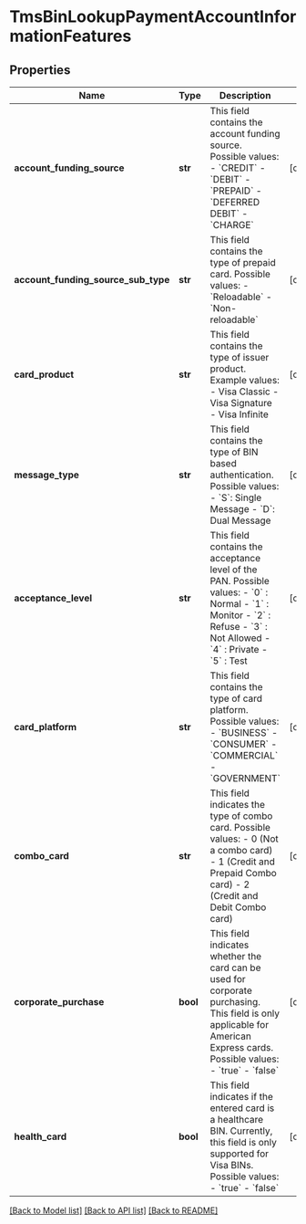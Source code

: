 # TmsBinLookupPaymentAccountInformationFeatures

## Properties
Name | Type | Description | Notes
------------ | ------------- | ------------- | -------------
**account_funding_source** | **str** | This field contains the account funding source. Possible values:   - &#x60;CREDIT&#x60;   - &#x60;DEBIT&#x60;   - &#x60;PREPAID&#x60;   - &#x60;DEFERRED DEBIT&#x60;   - &#x60;CHARGE&#x60;  | [optional] 
**account_funding_source_sub_type** | **str** | This field contains the type of prepaid card. Possible values:   - &#x60;Reloadable&#x60;   - &#x60;Non-reloadable&#x60;  | [optional] 
**card_product** | **str** | This field contains the type of issuer product. Example values:   - Visa Classic   - Visa Signature   - Visa Infinite  | [optional] 
**message_type** | **str** | This field contains the type of BIN based authentication. Possible values:   - &#x60;S&#x60;: Single Message   - &#x60;D&#x60;: Dual Message  | [optional] 
**acceptance_level** | **str** | This field contains the acceptance level of the PAN. Possible values:   - &#x60;0&#x60; : Normal   - &#x60;1&#x60; : Monitor   - &#x60;2&#x60; : Refuse   - &#x60;3&#x60; : Not Allowed   - &#x60;4&#x60; : Private   - &#x60;5&#x60; : Test  | [optional] 
**card_platform** | **str** | This field contains the type of card platform. Possible values:   - &#x60;BUSINESS&#x60;   - &#x60;CONSUMER&#x60;   - &#x60;COMMERCIAL&#x60;   - &#x60;GOVERNMENT&#x60;  | [optional] 
**combo_card** | **str** | This field indicates the type of combo card. Possible values:   - 0 (Not a combo card)   - 1 (Credit and Prepaid Combo card)   - 2 (Credit and Debit Combo card)  | [optional] 
**corporate_purchase** | **bool** | This field indicates whether the card can be used for corporate purchasing. This field is only applicable for American Express cards. Possible values:   - &#x60;true&#x60;   - &#x60;false&#x60;  | [optional] 
**health_card** | **bool** | This field indicates if the entered card is a healthcare BIN. Currently, this field is only supported for Visa BINs. Possible values:     - &#x60;true&#x60;     - &#x60;false&#x60;        | [optional] 

[[Back to Model list]](../README.md#documentation-for-models) [[Back to API list]](../README.md#documentation-for-api-endpoints) [[Back to README]](../README.md)


